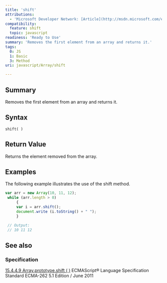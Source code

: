 ```yaml
---
title: 'shift'
attributions:
  - 'Microsoft Developer Network: [Article](http://msdn.microsoft.com/en-us/library/ie/9e7b4w20(v=vs.94).aspx)'
compatibility:
  feature: shift
  topic: javascript
readiness: 'Ready to Use'
summary: 'Removes the first element from an array and returns it.'
tags:
  0: JS
  1: Basic
  3: Method
uri: javascript/Array/shift

---
```

## Summary

Removes the first element from an array and returns it.

## Syntax

    shift( )

## Return Value

Returns the element removed from the array.

## Examples

The following example illustrates the use of the shift method.

``` js
var arr = new Array(10, 11, 12);
 while (arr.length > 0)
     {
     var i = arr.shift();
     document.write (i.toString() + " ");
     }

 // Output:
 // 10 11 12
```

## See also

### Specification

[15.4.4.9 Array.prototype.shift ( )](http://www.ecma-international.org/ecma-262/5.1/#sec-15.4.4.9) ECMAScript® Language Specification Standard ECMA-262 5.1 Edition / June 2011

